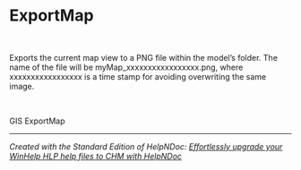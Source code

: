 # ExportMap

&nbsp;

Exports the current map view to a PNG file within the model’s folder. The name of the file will be myMap\_xxxxxxxxxxxxxxxxx.png, where xxxxxxxxxxxxxxxxx is a time stamp for avoiding overwriting the same image.

&nbsp;

GIS ExportMap

***
_Created with the Standard Edition of HelpNDoc: [Effortlessly upgrade your WinHelp HLP help files to CHM with HelpNDoc](<https://www.helpndoc.com/step-by-step-guides/how-to-convert-a-hlp-winhelp-help-file-to-a-chm-html-help-help-file/>)_
